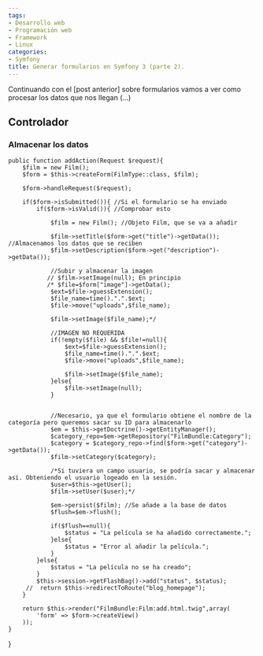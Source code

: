 ```yaml
---
tags:
- Desarrollo web
- Programación web
- Framework
- Linux
categories:
- Symfony
title: Generar formularios en Symfony 3 (parte 2).
---
```


Continuando con el [post anterior] sobre formularios vamos a ver como procesar los datos que nos llegan (...)


## Controlador

### Almacenar los datos

    public function addAction(Request $request){
        $film = new Film();
        $form = $this->createForm(FilmType::class, $film);

        $form->handleRequest($request);

        if($form->isSubmitted()){ //Si el formulario se ha enviado
            if($form->isValid()){ //Comprobar esto
                
                $film = new Film(); //Objeto Film, que se va a añadir

                $film->setTitle($form->get("title")->getData()); //Almacenamos los datos que se reciben
                $film->setDescription($form->get("description")->getData());
                
                //Subir y almacenar la imagen
               // $film->setImage(null); En principio
               /* $file=$form["image"]->getData();
                $ext=$file->guessExtension();
                $file_name=time().".".$ext;
                $file->move("uploads",$file_name);

                $film->setImage($file_name);*/

                //IMAGEN NO REQUERIDA
                if(!empty($file) && $file!=null){
                    $ext=$file->guessExtension();
                    $file_name=time().".".$ext;
                    $file->move("uploads",$file_name);

                    $film->setImage($file_name);      
                }else{
                    $film->setImage(null);
                }          

                
                //Necesario, ya que el formulario obtiene el nombre de la categoría pero queremos sacar su ID para almacenarlo
                $em = $this->getDoctrine()->getEntityManager(); 
                $category_repo=$em->getRepository("FilmBundle:Category");  
                $category = $category_repo->find($form->get("category")->getData());
                $film->setCategory($category);

                /*Si tuviera un campo usuario, se podría sacar y almacenar así. Obteniendo el usuario logeado en la sesión.
                $user=$this->getUser();
                $film->setUser($user);*/

                $em->persist($film); //Se añade a la base de datos
                $flush=$em->flush();

                if($flush==null){
                    $status = "La película se ha añadido correctamente.";
                }else{
                    $status = "Error al añadir la película.";    
                }
            }else{
                $status = "La película no se ha creado";
            }
            $this->session->getFlashBag()->add("status", $status);
         //  return $this->redirectToRoute("blog_homepage");
        }

        return $this->render("FilmBundle:Film:add.html.twig",array(
            'form' => $form->createView()
        )); 
    }

}
